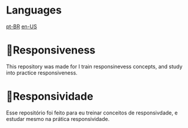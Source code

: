 # Languages
 
 [pt-BR](#Responsividade)
 [en-US](#Responsiveness)
# 📱Responsiveness

This repository was made for I train responsinevess concepts, and study into practice responsiveness.
# 📱Responsividade 

Esse repositório foi feito para eu treinar conceitos de responsivdade, e estudar mesmo na prática responsividade.

